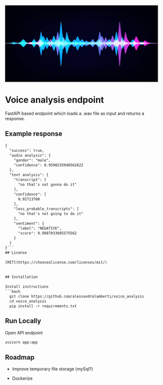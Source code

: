 ![](assets/waveform.jpg)

# Voice analysis endpoint

FastAPI based endpoint which loads a .wav file as input and returns a response.

## Example response
```
{
  "success": true,
  "audio analysis": {
    "gender": "male",
    "confidence": 0.9590235948562622
  },
  "text analysis": {
    "transcript": [
      "no that's not gonna do it"
    ],
    "confidence": [
      0.92713708
    ],
    "less_probable_transcripts": [
      "no that's not going to do it"
    ],
    "sentiment": {
      "label": "NEGATIVE",
      "score": 0.9987033605575562
    }
  }
}```
## License

[MIT](https://choosealicense.com/licenses/mit/)

  
## Installation

Install instructions
```bash
  git clone https://github.com/alessandrolamberti/voice_analysis
  cd voice_analysis
  pip install -r requirements.txt
```


    
## Run Locally

Open API endpoint
```bash
uvicorn app:app
```

  
## Roadmap

- Improve temporary file storage (mySql?)

- Dockerize